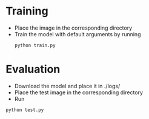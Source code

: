 # Training
+ Place the image in the corresponding directory
+ Train the model with default arguments by running
  ```
  python train.py
  ```
# Evaluation
+ Download the model and place it in ./logs/
+ Place the test image in the corresponding directory
+ Run
```
python test.py
```

